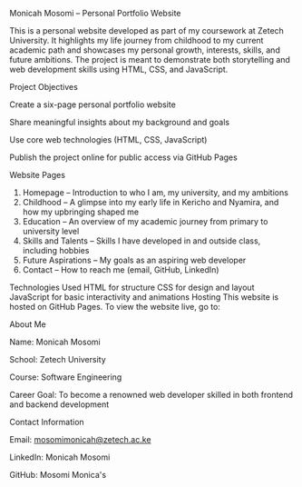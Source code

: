 Monicah Mosomi – Personal Portfolio Website

This is a personal website developed as part of my coursework at Zetech University. It highlights my life journey from childhood to my current academic path and showcases my personal growth, interests, skills, and future ambitions. The project is meant to demonstrate both storytelling and web development skills using HTML, CSS, and JavaScript.

Project Objectives

Create a six-page personal portfolio website

Share meaningful insights about my background and goals

Use core web technologies (HTML, CSS, JavaScript)

Publish the project online for public access via GitHub Pages


Website Pages

1. Homepage – Introduction to who I am, my university, and my ambitions
2. Childhood – A glimpse into my early life in Kericho and Nyamira, and how my upbringing shaped me
3. Education – An overview of my academic journey from primary to university level
4. Skills and Talents – Skills I have developed in and outside class, including hobbies
5. Future Aspirations – My goals as an aspiring web developer
6. Contact – How to reach me (email, GitHub, LinkedIn)


Technologies Used
HTML for structure
CSS for design and layout
JavaScript for basic interactivity and animations
Hosting
This website is hosted on GitHub Pages.
To view the website live, go to:

About Me

Name: Monicah Mosomi

School: Zetech University

Course: Software Engineering

Career Goal: To become a renowned web developer skilled in both frontend and backend development


Contact Information

Email: mosomimonicah@zetech.ac.ke

LinkedIn: Monicah Mosomi

GitHub: Mosomi Monica's
